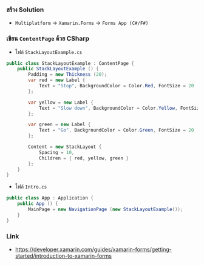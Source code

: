 ### สร้าง Solution

- `Multiplatform` -> `Xamarin.Forms` -> `Forms App (C#/F#)`

###  เขียน `ContentPage` ด้วย CSharp

- ไฟล์ `StackLayoutExample.cs`

```csharp
public class StackLayoutExample : ContentPage {
    public StackLayoutExample () {
        Padding = new Thickness (20);
        var red = new Label {
            Text = "Stop", BackgroundColor = Color.Red, FontSize = 20
        };

        var yellow = new Label {
            Text = "Slow down", BackgroundColor = Color.Yellow, FontSize = 20
        };

        var green = new Label {
            Text = "Go", BackgroundColor = Color.Green, FontSize = 20
        };

        Content = new StackLayout {
            Spacing = 10,
            Children = { red, yellow, green }
        };
    }
}
```

- ไฟล์ `Intro.cs`

```csharp
public class App : Application {
    public App () {
        MainPage = new NavigationPage (new StackLayoutExample());
    }
}
```

### Link

- https://developer.xamarin.com/guides/xamarin-forms/getting-started/introduction-to-xamarin-forms
